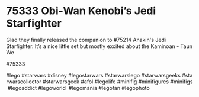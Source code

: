# 75333 Obi-Wan Kenobi’s Jedi Starfighter

Glad they finally released the companion to  #75214 Anakin's Jedi Starfighter. It’s a nice little set but mostly excited about the Kaminoan - Taun We

#75333 
 
 
 
#lego #starwars #disney #legostarwars #starwarslego #starwarsgeeks #starwarscollector #starwarsgeek #afol #legolife #minifig #minifigures #minifigs #legoaddict #legoworld  #legomania #legofan #legophoto 
 
